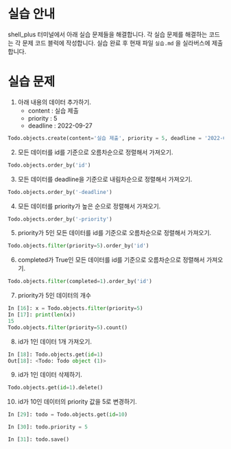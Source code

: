 # 실습 안내

shell_plus 터미널에서 아래 실습 문제들을 해결합니다.
각 실습 문제를 해결하는 코드는 각 문제 코드 블럭에 작성합니다.
실습 완료 후 현재 파일 `실습.md` 을 실라버스에 제출합니다.

# 실습 문제

1. 아래 내용의 데이터 추가하기.
   - content : 실습 제출
   - priority : 5
   - deadline : 2022-09-27

```py
Todo.objects.create(content='실습 제출', priority = 5, deadline = '2022-09-27')
```

2. 모든 데이터를 id를 기준으로 오름차순으로 정렬해서 가져오기.

```py
Todo.objects.order_by('id')
```

3. 모든 데이터를 deadline을 기준으로 내림차순으로 정렬해서 가져오기.

```py
Todo.objects.order_by('-deadline')
```

4. 모든 데이터를 priority가 높은 순으로 정렬해서 가져오기.

```py
Todo.objects.order_by('-priority')
```

5. priority가 5인 모든 데이터를 id를 기준으로 오름차순으로 정렬해서 가져오기.

```py
Todo.objects.filter(priority=5).order_by('id')
```

6. completed가 True인 모든 데이터를 id를 기준으로 오름차순으로 정렬해서 가져오기.

```py
Todo.objects.filter(completed=1).order_by('id')
```

7. priority가 5인 데이터의 개수

```py
In [16]: x = Todo.objects.filter(priority=5)
In [17]: print(len(x))
15
Todo.objects.filter(priority=5).count()
```

8. id가 1인 데이터 1개 가져오기.

```py
In [18]: Todo.objects.get(id=1)
Out[18]: <Todo: Todo object (1)>
```

9. id가 1인 데이터 삭제하기.

```py
Todo.objects.get(id=1).delete()
```

10. id가 10인 데이터의 priority 값을 5로 변경하기.

```py
In [29]: todo = Todo.objects.get(id=10)

In [30]: todo.priority = 5

In [31]: todo.save()
```
